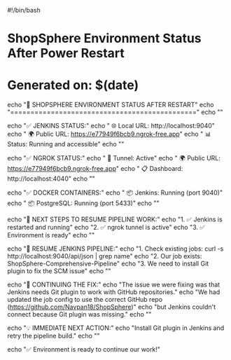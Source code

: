 #!/bin/bash

# ShopSphere Environment Status After Power Restart

# Generated on: $(date)

echo "🔄 SHOPSPHERE ENVIRONMENT STATUS AFTER RESTART"
echo "=============================================="
echo ""

echo "✅ JENKINS STATUS:"
echo " 🌐 Local URL: http://localhost:9040"
echo " 🌍 Public URL: https://e77949f6bcb9.ngrok-free.app"
echo " 📊 Status: Running and accessible"
echo ""

echo "✅ NGROK STATUS:"
echo " 🔌 Tunnel: Active"
echo " 🌍 Public URL: https://e77949f6bcb9.ngrok-free.app"
echo " 📋 Dashboard: http://localhost:4040"
echo ""

echo "✅ DOCKER CONTAINERS:"
echo " 📦 Jenkins: Running (port 9040)"
echo " 📦 PostgreSQL: Running (port 5433)"
echo ""

echo "🎯 NEXT STEPS TO RESUME PIPELINE WORK:"
echo "1. ✅ Jenkins is restarted and running"
echo "2. ✅ ngrok tunnel is active"
echo "3. ✅ Environment is ready"
echo ""

echo "🔧 RESUME JENKINS PIPELINE:"
echo "1. Check existing jobs: curl -s http://localhost:9040/api/json | grep name"
echo "2. Our job exists: ShopSphere-Comprehensive-Pipeline"
echo "3. We need to install Git plugin to fix the SCM issue"
echo ""

echo "🚀 CONTINUING THE FIX:"
echo "The issue we were fixing was that Jenkins needs Git plugin to work with GitHub repositories."
echo "We had updated the job config to use the correct GitHub repo (https://github.com/Navpan18/ShopSphere)"
echo "but Jenkins couldn't connect because Git plugin was missing."
echo ""

echo "💡 IMMEDIATE NEXT ACTION:"
echo "Install Git plugin in Jenkins and retry the pipeline build."
echo ""

echo "✅ Environment is ready to continue our work!"
